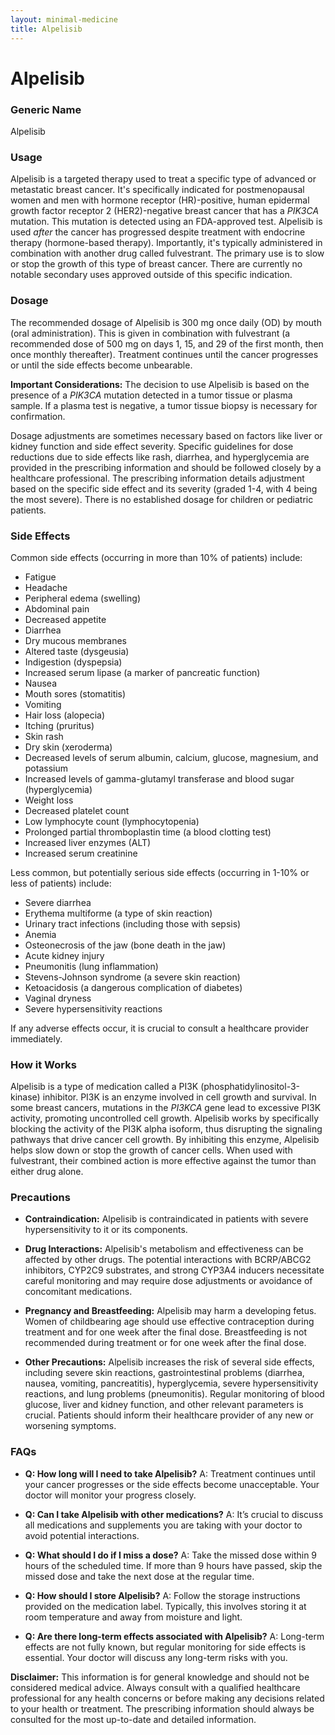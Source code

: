 ```yaml
---
layout: minimal-medicine
title: Alpelisib
---
```


# Alpelisib
### Generic Name
Alpelisib

### Usage

Alpelisib is a targeted therapy used to treat a specific type of advanced or metastatic breast cancer.  It's specifically indicated for postmenopausal women and men with hormone receptor (HR)-positive, human epidermal growth factor receptor 2 (HER2)-negative breast cancer that has a *PIK3CA* mutation. This mutation is detected using an FDA-approved test.  Alpelisib is used *after* the cancer has progressed despite treatment with endocrine therapy (hormone-based therapy).  Importantly, it's typically administered in combination with another drug called fulvestrant.  The primary use is to slow or stop the growth of this type of breast cancer. There are currently no notable secondary uses approved outside of this specific indication.

### Dosage

The recommended dosage of Alpelisib is 300 mg once daily (OD) by mouth (oral administration).  This is given in combination with fulvestrant (a recommended dose of 500 mg on days 1, 15, and 29 of the first month, then once monthly thereafter). Treatment continues until the cancer progresses or until the side effects become unbearable.  

**Important Considerations:**  The decision to use Alpelisib is based on the presence of a *PIK3CA* mutation detected in a tumor tissue or plasma sample.  If a plasma test is negative, a tumor tissue biopsy is necessary for confirmation.

Dosage adjustments are sometimes necessary based on factors like liver or kidney function and side effect severity.  Specific guidelines for dose reductions due to side effects like rash, diarrhea, and hyperglycemia are provided in the prescribing information and should be followed closely by a healthcare professional.  The prescribing information details adjustment based on the specific side effect and its severity (graded 1-4, with 4 being the most severe).  There is no established dosage for children or pediatric patients.

### Side Effects

Common side effects (occurring in more than 10% of patients) include:

* Fatigue
* Headache
* Peripheral edema (swelling)
* Abdominal pain
* Decreased appetite
* Diarrhea
* Dry mucous membranes
* Altered taste (dysgeusia)
* Indigestion (dyspepsia)
* Increased serum lipase (a marker of pancreatic function)
* Nausea
* Mouth sores (stomatitis)
* Vomiting
* Hair loss (alopecia)
* Itching (pruritus)
* Skin rash
* Dry skin (xeroderma)
* Decreased levels of serum albumin, calcium, glucose, magnesium, and potassium
* Increased levels of gamma-glutamyl transferase and blood sugar (hyperglycemia)
* Weight loss
* Decreased platelet count
* Low lymphocyte count (lymphocytopenia)
* Prolonged partial thromboplastin time (a blood clotting test)
* Increased liver enzymes (ALT)
* Increased serum creatinine


Less common, but potentially serious side effects (occurring in 1-10% or less of patients)  include:

* Severe diarrhea
* Erythema multiforme (a type of skin reaction)
* Urinary tract infections (including those with sepsis)
* Anemia
* Osteonecrosis of the jaw (bone death in the jaw)
* Acute kidney injury
* Pneumonitis (lung inflammation)
* Stevens-Johnson syndrome (a severe skin reaction)
* Ketoacidosis (a dangerous complication of diabetes)
* Vaginal dryness
* Severe hypersensitivity reactions

If any adverse effects occur, it is crucial to consult a healthcare provider immediately.

### How it Works

Alpelisib is a type of medication called a PI3K (phosphatidylinositol-3-kinase) inhibitor. PI3K is an enzyme involved in cell growth and survival.  In some breast cancers, mutations in the *PI3KCA* gene lead to excessive PI3K activity, promoting uncontrolled cell growth. Alpelisib works by specifically blocking the activity of the PI3K alpha isoform, thus disrupting the signaling pathways that drive cancer cell growth.  By inhibiting this enzyme, Alpelisib helps slow down or stop the growth of cancer cells.  When used with fulvestrant, their combined action is more effective against the tumor than either drug alone.

### Precautions

* **Contraindication:** Alpelisib is contraindicated in patients with severe hypersensitivity to it or its components.

* **Drug Interactions:**  Alpelisib's metabolism and effectiveness can be affected by other drugs.  The potential interactions with BCRP/ABCG2 inhibitors, CYP2C9 substrates, and strong CYP3A4 inducers necessitate careful monitoring and may require dose adjustments or avoidance of concomitant medications.

* **Pregnancy and Breastfeeding:**  Alpelisib may harm a developing fetus.  Women of childbearing age should use effective contraception during treatment and for one week after the final dose. Breastfeeding is not recommended during treatment or for one week after the final dose.

* **Other Precautions:**  Alpelisib increases the risk of several side effects, including severe skin reactions, gastrointestinal problems (diarrhea, nausea, vomiting, pancreatitis), hyperglycemia, severe hypersensitivity reactions, and lung problems (pneumonitis).  Regular monitoring of blood glucose, liver and kidney function, and other relevant parameters is crucial.  Patients should inform their healthcare provider of any new or worsening symptoms.


### FAQs

* **Q: How long will I need to take Alpelisib?**  A:  Treatment continues until your cancer progresses or the side effects become unacceptable. Your doctor will monitor your progress closely.

* **Q: Can I take Alpelisib with other medications?** A: It’s crucial to discuss all medications and supplements you are taking with your doctor to avoid potential interactions.

* **Q: What should I do if I miss a dose?** A:  Take the missed dose within 9 hours of the scheduled time. If more than 9 hours have passed, skip the missed dose and take the next dose at the regular time.

* **Q: How should I store Alpelisib?** A: Follow the storage instructions provided on the medication label.  Typically, this involves storing it at room temperature and away from moisture and light.

* **Q:  Are there long-term effects associated with Alpelisib?** A: Long-term effects are not fully known, but regular monitoring for side effects is essential.  Your doctor will discuss any long-term risks with you.


**Disclaimer:** This information is for general knowledge and should not be considered medical advice. Always consult with a qualified healthcare professional for any health concerns or before making any decisions related to your health or treatment.  The prescribing information should always be consulted for the most up-to-date and detailed information.
